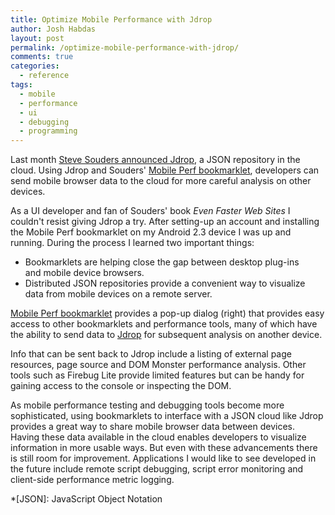 ```yaml
---
title: Optimize Mobile Performance with Jdrop
author: Josh Habdas
layout: post
permalink: /optimize-mobile-performance-with-jdrop/
comments: true
categories:
  - reference
tags:
  - mobile
  - performance
  - ui
  - debugging
  - programming
---
```

Last month [Steve Souders announced Jdrop][1], a JSON repository in the cloud. Using Jdrop and Souders' [Mobile Perf bookmarklet][2], developers can send mobile browser data to the cloud for more careful analysis on other devices.

<!--more-->

As a UI developer and fan of Souders' book _Even Faster Web Sites_ I couldn't resist giving Jdrop a try. After setting-up an account and installing the Mobile Perf bookmarklet on my Android 2.3 device I was up and running. During the process I learned two important things:

*   Bookmarklets are helping close the gap between desktop plug-ins and mobile device browsers.
*   Distributed JSON repositories provide a convenient way to visualize data from mobile devices on a remote server.

[Mobile Perf bookmarklet][2] provides a pop-up dialog (right) that provides easy access to other bookmarklets and performance tools, many of which have the ability to send data to [Jdrop][3] for subsequent analysis on another device.

Info that can be sent back to Jdrop include a listing of external page resources, page source and DOM Monster performance analysis. Other tools such as Firebug Lite provide limited features but can be handy for gaining access to the console or inspecting the DOM.

As mobile performance testing and debugging tools become more sophisticated, using bookmarklets to interface with a JSON cloud like Jdrop provides a great way to share mobile browser data between devices. Having these data available in the cloud enables developers to visualize information in more usable ways. But even with these advancements there is still room for improvement. Applications I would like to see developed in the future include remote script debugging, script error monitoring and client-side performance metric logging.

 [1]: http://www.stevesouders.com/blog/2011/02/16/jdrop-json-in-the-cloud/
 [2]: http://stevesouders.com/mobileperf/
 [3]: http://jdrop.org/

 *[JSON]: JavaScript Object Notation